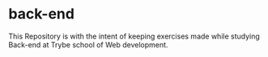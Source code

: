 # back-end
This Repository is with the intent of keeping exercises made while studying Back-end at Trybe school of Web development. 
